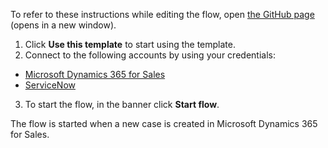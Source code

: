 To refer to these instructions while editing the flow, open [the GitHub page](https://github.com/ot4i/app-connect-templates/blob/main/resources/markdown/Create%20a%20new%20user%20in%20ServiceNow%20when%20a%20new%20contact%20is%20created%20in%20Microsoft%20Dynamics%20365%20for%20Sales_instructions.md) (opens in a new window).

1.	Click **Use this template** to start using the template.
2.	Connect to the following accounts by using your credentials:
   - [Microsoft Dynamics 365 for Sales](https://ibm.biz/acmsdynamicssales)
   - [ServiceNow](https://ibm.biz/acservicenow)
3.	To start the flow, in the banner click **Start flow**.

The flow is started when a new case is created in Microsoft Dynamics 365 for Sales.

